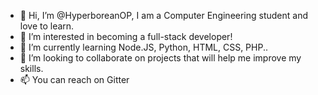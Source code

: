 - 👋 Hi, I’m @HyperboreanOP, I am a Computer Engineering student and love to learn.
- 👀 I’m interested in becoming a full-stack developer!
- 🌱 I’m currently learning Node.JS, Python, HTML, CSS, PHP..
- 💞️ I’m looking to collaborate on projects that will help me improve my skills.
- 📫 You can reach on Gitter

<!---
HyperboreanOP/HyperboreanOP is a ✨ special ✨ repository because its `README.md` (this file) appears on your GitHub profile.
You can click the Preview link to take a look at your changes.
--->
